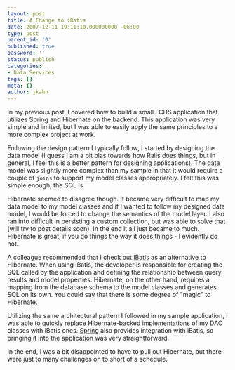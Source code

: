 ```yaml
---
layout: post
title: A Change to iBatis
date: 2007-12-11 19:11:10.000000000 -06:00
type: post
parent_id: '0'
published: true
password: ''
status: publish
categories:
- Data Services
tags: []
meta: {}
author: jkahn
---
```

In my previous post, I covered how to build a small LCDS application that utilizes Spring and Hibernate on the backend. This application was very simple and limited, but I was able to easily apply the same principles to a more complex project at work.

Following the design pattern I typically follow, I started by designing the data model (I guess I am a bit bias towards how Rails does things, but in general, I feel this is a better pattern for designing applications). The data model was slightly more complex than my sample in that it would require a couple of `joins` to support my model classes appropriately. I felt this was simple enough, the SQL is.

Hibernate seemed to disagree though. It became very difficult to map my data model to my model classes and if I wanted to follow my designed data model, I would be forced to change the semantics of the model layer. I also ran into difficult in persisting a custom collection, but was able to solve that (will try to post details soon). In the end it all just became to much. Hibernate is great, if you do things the way it does things - I evidently do not.

A colleague recommended that I check out [iBatis](http://ibatis.apache.org/) as an alternative to Hibernate. When using iBatis, the developer is responsible for creating the SQL called by the application and defining the relationship between query results and model properties. Hibernate, on the other hand, requires a mapping from the database schema to the model classes and generates SQL on its own. You could say that there is some degree of "magic" to Hibernate.

Utilizing the same architectural pattern I followed in my sample application, I was able to quickly replace Hibernate-backed implementations of my DAO classes with iBatis ones. [Spring](http://springframework.org) also provides integration with iBatis, so bringing it into the application was very straightforward.

In the end, I was a bit disappointed to have to pull out Hibernate, but there were just to many challenges on to short of a schedule.